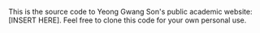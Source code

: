 This is the source code to Yeong Gwang Son's public academic website: [INSERT HERE]. Feel free to clone this code for your own personal use.